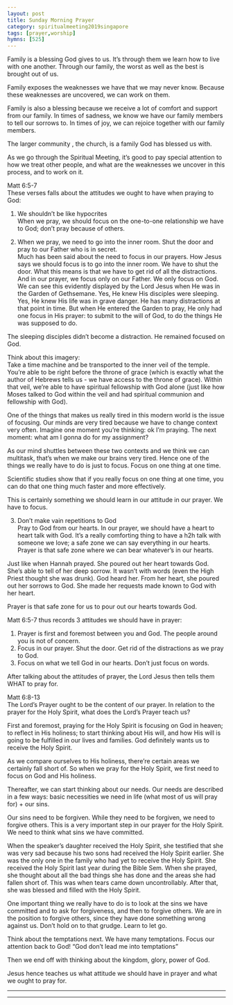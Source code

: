 ```yaml
---  
layout: post  
title: Sunday Morning Prayer  
category: spiritualmeeting2019singapore  
tags: [prayer,worship]  
hymns: [525]  
---  
```

Family is a blessing God gives to us. It’s through them we learn how to live with one another. Through our family, the worst as well as the best is brought out of us. 

Family exposes the weaknesses we have that we may never know. Because these weaknesses are uncovered, we can work on them. 

Family is also a blessing because we receive a lot of comfort and support from our family. In times of sadness, we know we have our family members to tell our sorrows to. In times of joy, we can rejoice together with our family members. 

The larger community , the church, is a family God has blessed us with. 

As we go through the Spiritual Meeting, it’s good to pay special attention to how we treat other people, and what are the weaknesses we uncover in this process, and to work on it. 

Matt 6:5-7  
These verses falls about the attitudes we ought to have when praying to God:  
1. We shouldn’t be like hypocrites  
When we pray, we should focus on the one-to-one relationship we have to God; don’t pray because of others.

2. When we pray, we need to go into the inner room. Shut the door and pray to our Father who is in secret.  
Much has been said about the need to focus in our prayers. How Jesus says we should focus is to go into the inner room. We have to shut the door. What this means is that we have to get rid of all the distractions. And in our prayer, we focus only on our Father. We only focus on God. We can see this evidently displayed by the Lord Jesus when He was in the Garden of Gethsemane. Yes, He knew His disciples were sleeping. Yes, He knew His life was in grave danger. He has many distractions at that point in time. But when He entered the Garden to pray, He only had one focus in His prayer: to submit to the will of God, to do the things He was supposed to do. 

The sleeping disciples didn’t become a distraction. He remained focused on God. 

Think about this imagery:  
Take a time machine and be transported to the inner veil of the temple. You’re able to be right before the throne of grace (which is exactly what the author of Hebrews tells us - we have access to the throne of grace). Within that veil, we’re able to have spiritual fellowship with God alone (just like how Moses talked to God within the veil and had spiritual communion and fellowship with God). 

One of the things that makes us really tired in this modern world is the issue of focusing. Our minds are very tired because we have to change context very often. Imagine one moment you’re thinking: ok I’m praying. The next moment: what am I gonna do for my assignment?

As our mind shuttles between these two contexts and we think we can multitask, that’s when we make our brains very tired. Hence one of the things we really have to do is just to focus. Focus on one thing at one time. 

Scientific studies show that if you really focus on one thing at one time, you can do that one thing much faster and more effectively. 

This is certainly something we should learn in our attitude in our prayer. We have to focus. 

3. Don’t make vain repetitions to God  
Pray to God from our hearts. In our prayer, we should have a heart to heart talk with God. It’s a really comforting thing to have a h2h talk with someone we love; a safe zone we can say everything in our hearts. Prayer is that safe zone where we can bear whatever’s in our hearts. 

Just like when Hannah prayed. She poured out her heart towards God. She’s able to tell of her deep sorrow. It wasn’t with words (even the High Priest thought she was drunk). God heard her. From her heart, she poured out her sorrows to God. She made her requests made known to God with her heart. 

Prayer is that safe zone for us to pour out our hearts towards God. 

Matt 6:5-7 thus records 3 attitudes we should have in prayer:  
1. Prayer is first and foremost between you and God. The people around you is not of concern.  
2. Focus in our prayer. Shut the door. Get rid of the distractions as we pray to God.  
3. Focus on what we tell God in our hearts. Don’t just focus on words. 

After talking about the attitudes of prayer, the Lord Jesus then tells them WHAT to pray for.

Matt 6:8-13  
The Lord’s Prayer ought to be the content of our prayer. In relation to the prayer for the Holy Spirit, what does the Lord’s Prayer teach us?

First and foremost, praying for the Holy Spirit is focusing on God in heaven; to reflect in His holiness; to start thinking about His will, and how His will is going to be fulfilled in our lives and families. God definitely wants us to receive the Holy Spirit. 

As we compare ourselves to His holiness, there’re certain areas we certainly fall short of. So when we pray for the Holy Spirit, we first need to focus on God and His holiness. 

Thereafter, we can start thinking about our needs. Our needs are described in a few ways: basic necessities we need in life (what most of us will pray for) + our sins. 

Our sins need to be forgiven. While they need to be forgiven, we need to forgive others. This is a very important step in our prayer for the Holy Spirit. We need to think what sins we have committed. 

When the speaker’s daughter received the Holy Spirit, she testified that she was very sad because his two sons had received the Holy Spirit earlier. She was the only one in the family who had yet to receive the Holy Spirit. She received the Holy Spirit last year during the Bible Sem. When she prayed, she thought about all the bad things she has done and the areas she had fallen short of. This was when tears came down uncontrollably. After that, she was blessed and filled with the Holy Spirit. 

One important thing we really have to do is to look at the sins we have committed and to ask for forgiveness, and then to forgive others. We are in the position to forgive others, since they have done something wrong against us. Don’t hold on to that grudge. Learn to let go. 

Think about the temptations next. We have many temptations. Focus our attention back to God! “God don’t lead me into temptations” 

Then we end off with thinking about the kingdom, glory, power of God. 

Jesus hence teaches us what attitude we should have in prayer and what we ought to pray for.



----  
****
